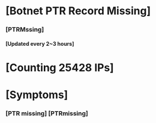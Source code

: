 # [Botnet PTR Record Missing]
### [PTRMssing]
#### [Updated every 2~3 hours]

# [Counting 25428 IPs]

# [Symptoms] 
###   [PTR missing] [PTRmissing]
